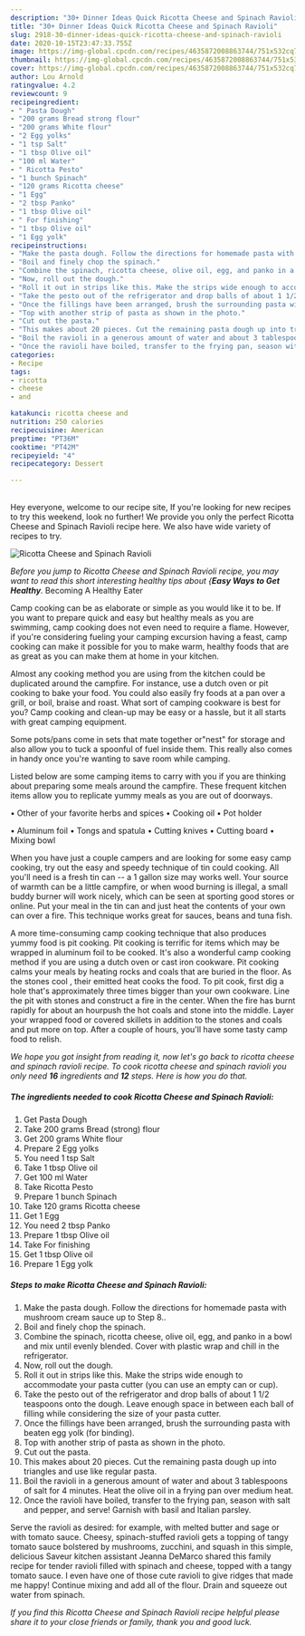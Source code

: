 ```yaml
---
description: "30+ Dinner Ideas Quick Ricotta Cheese and Spinach Ravioli"
title: "30+ Dinner Ideas Quick Ricotta Cheese and Spinach Ravioli"
slug: 2918-30-dinner-ideas-quick-ricotta-cheese-and-spinach-ravioli
date: 2020-10-15T23:47:33.755Z
image: https://img-global.cpcdn.com/recipes/4635872008863744/751x532cq70/ricotta-cheese-and-spinach-ravioli-recipe-main-photo.jpg
thumbnail: https://img-global.cpcdn.com/recipes/4635872008863744/751x532cq70/ricotta-cheese-and-spinach-ravioli-recipe-main-photo.jpg
cover: https://img-global.cpcdn.com/recipes/4635872008863744/751x532cq70/ricotta-cheese-and-spinach-ravioli-recipe-main-photo.jpg
author: Lou Arnold
ratingvalue: 4.2
reviewcount: 9
recipeingredient:
- " Pasta Dough"
- "200 grams Bread strong flour"
- "200 grams White flour"
- "2 Egg yolks"
- "1 tsp Salt"
- "1 tbsp Olive oil"
- "100 ml Water"
- " Ricotta Pesto"
- "1 bunch Spinach"
- "120 grams Ricotta cheese"
- "1 Egg"
- "2 tbsp Panko"
- "1 tbsp Olive oil"
- " For finishing"
- "1 tbsp Olive oil"
- "1 Egg yolk"
recipeinstructions:
- "Make the pasta dough. Follow the directions for homemade pasta with mushroom cream sauce up to Step 8.."
- "Boil and finely chop the spinach."
- "Combine the spinach, ricotta cheese, olive oil, egg, and panko in a bowl and mix until evenly blended. Cover with plastic wrap and chill in the refrigerator."
- "Now, roll out the dough."
- "Roll it out in strips like this. Make the strips wide enough to accommodate your pasta cutter (you can use an empty can or cup)."
- "Take the pesto out of the refrigerator and drop balls of about 1 1/2 teaspoons onto the dough. Leave enough space in between each ball of filling while considering the size of your pasta cutter."
- "Once the fillings have been arranged, brush the surrounding pasta with beaten egg yolk (for binding)."
- "Top with another strip of pasta as shown in the photo."
- "Cut out the pasta."
- "This makes about 20 pieces. Cut the remaining pasta dough up into triangles and use like regular pasta."
- "Boil the ravioli in a generous amount of water and about 3 tablespoons of salt for 4 minutes. Heat the olive oil in a frying pan over medium heat."
- "Once the ravioli have boiled, transfer to the frying pan, season with salt and pepper, and serve! Garnish with basil and Italian parsley."
categories:
- Recipe
tags:
- ricotta
- cheese
- and

katakunci: ricotta cheese and 
nutrition: 250 calories
recipecuisine: American
preptime: "PT36M"
cooktime: "PT42M"
recipeyield: "4"
recipecategory: Dessert

---
```

<br>
Hey everyone, welcome to our recipe site, If you're looking for new recipes to try this weekend, look no further! We provide you only the perfect Ricotta Cheese and Spinach Ravioli recipe here. We also have wide variety of recipes to try.
<br>


![Ricotta Cheese and Spinach Ravioli](https://img-global.cpcdn.com/recipes/4635872008863744/751x532cq70/ricotta-cheese-and-spinach-ravioli-recipe-main-photo.jpg)

<i>Before you jump to Ricotta Cheese and Spinach Ravioli recipe, you may want to read this short interesting healthy tips about {<strong>Easy Ways to Get Healthy</strong>.</i>
Becoming A Healthy Eater

    
Camp cooking can be as elaborate or simple as you would like it to be. If you want to prepare quick and easy but healthy meals as you are swimming, camp cooking does not even need to require a flame. However, if you're considering fueling your camping excursion having a feast, camp cooking can make it possible for you to make warm, healthy foods that are as great as you can make them at home in your kitchen.

 Almost any cooking method you are using from the kitchen could be duplicated around the campfire. For instance, use a dutch oven or pit cooking to bake your food. You could also easily fry foods at a pan over a grill, or boil, braise and roast. What sort of camping cookware is best for you? Camp cooking and clean-up may be easy or a hassle, but it all starts with great camping equipment.

Some pots/pans come in sets that mate together or"nest" for storage and also allow you to tuck a spoonful of fuel inside them. This really also comes in handy once you're wanting to save room while camping.

Listed below are some camping items to carry with you if you are thinking about preparing some meals around the campfire. These frequent kitchen items allow you to replicate yummy meals as you are out of doorways.


• Other of your favorite herbs and spices
• Cooking oil
• Pot holder

• Aluminum foil
• Tongs and spatula
• Cutting knives
• Cutting board
• Mixing bowl


When you have just a couple campers and are looking for some easy camp cooking, try out the easy and speedy technique of tin could cooking. All you'll need is a fresh tin can -- a 1 gallon size may works well. Your source of warmth can be a little campfire, or when wood burning is illegal, a small buddy burner will work nicely, which can be seen at sporting good stores or online. Put your meal in the tin can and just heat the contents of your own can over a fire.  This technique works great for sauces, beans and tuna fish.

A more time-consuming camp cooking technique that also produces yummy food is pit cooking. Pit cooking is terrific for items which may be wrapped in aluminum foil to be cooked.  It's also a wonderful camp cooking method if you are using a dutch oven or cast iron cookware. Pit cooking calms your meals by heating rocks and coals that are buried in the floor. As the stones cool , their emitted heat cooks the food. To pit cook, first dig a hole that's approximately three times bigger than your own cookware. Line the pit with stones and construct a fire in the center. When the fire has burnt rapidly for about an hourpush the hot coals and stone into the middle. Layer your wrapped food or covered skillets in addition to the stones and coals and put more on top. After a couple of hours, you'll have some tasty camp food to relish.


<i>We hope you got insight from reading it, now let's go back to ricotta cheese and spinach ravioli recipe. To cook ricotta cheese and spinach ravioli you only need <strong>16</strong> ingredients and <strong>12</strong> steps. Here is how you do that.
</i>

##### The ingredients needed to cook Ricotta Cheese and Spinach Ravioli:

1. Get  Pasta Dough
1. Take 200 grams Bread (strong) flour
1. Get 200 grams White flour
1. Prepare 2 Egg yolks
1. You need 1 tsp Salt
1. Take 1 tbsp Olive oil
1. Get 100 ml Water
1. Take  Ricotta Pesto
1. Prepare 1 bunch Spinach
1. Take 120 grams Ricotta cheese
1. Get 1 Egg
1. You need 2 tbsp Panko
1. Prepare 1 tbsp Olive oil
1. Take  For finishing
1. Get 1 tbsp Olive oil
1. Prepare 1 Egg yolk


##### Steps to make Ricotta Cheese and Spinach Ravioli:

1. Make the pasta dough. Follow the directions for homemade pasta with mushroom cream sauce up to Step 8..
1. Boil and finely chop the spinach.
1. Combine the spinach, ricotta cheese, olive oil, egg, and panko in a bowl and mix until evenly blended. Cover with plastic wrap and chill in the refrigerator.
1. Now, roll out the dough.
1. Roll it out in strips like this. Make the strips wide enough to accommodate your pasta cutter (you can use an empty can or cup).
1. Take the pesto out of the refrigerator and drop balls of about 1 1/2 teaspoons onto the dough. Leave enough space in between each ball of filling while considering the size of your pasta cutter.
1. Once the fillings have been arranged, brush the surrounding pasta with beaten egg yolk (for binding).
1. Top with another strip of pasta as shown in the photo.
1. Cut out the pasta.
1. This makes about 20 pieces. Cut the remaining pasta dough up into triangles and use like regular pasta.
1. Boil the ravioli in a generous amount of water and about 3 tablespoons of salt for 4 minutes. Heat the olive oil in a frying pan over medium heat.
1. Once the ravioli have boiled, transfer to the frying pan, season with salt and pepper, and serve! Garnish with basil and Italian parsley.


Serve the ravioli as desired: for example, with melted butter and sage or with tomato sauce. Cheesy, spinach-stuffed ravioli gets a topping of tangy tomato sauce bolstered by mushrooms, zucchini, and squash in this simple, delicious Saveur kitchen assistant Jeanna DeMarco shared this family recipe for tender ravioli filled with spinach and cheese, topped with a tangy tomato sauce. I even have one of those cute ravioli to give ridges that made me happy! Continue mixing and add all of the flour. Drain and squeeze out water from spinach. 

<i>If you find this Ricotta Cheese and Spinach Ravioli recipe helpful please share it to your close friends or family, thank you and good luck.</i>
